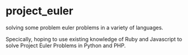 # project_euler
solving some problem euler problems in a variety of languages.  

Specically, hoping to use existing knowledge of Ruby and Javascript to solve Project Euler Problems in Python and PHP.  
